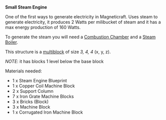 **Small Steam Engine**

One of the first ways to generate electricity in Magneticraft.
Uses steam to generate electricity, it produces 2 Watts per milibucket of steam and it has a max energy production of 160 Watts.

To generate the steam you will need a [Combustion Chamber](2.1-combustion-chamber.md) and a [Steam Boiler](2.2-steam-boiler.md).

This structure is a [multiblock](../../6-multiblocks.md) of size *3, 4, 4* (x, y, z).

*NOTE*: it has blocks 1 level below the base block

Materials needed:
- 1 x Steam Engine Blueprint
- 1 x Copper Coil Machine Block
- 2 x Support Column
- 7 x Iron Grate Machine Blocks
- 3 x Bricks (Block)
- 3 x Machine Block
- 1 x Corrugated Iron Machine Block